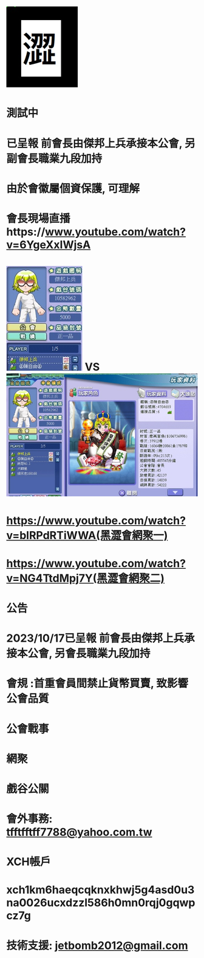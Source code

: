 # <img src="flag.jpg">
# 測試中 

# 已呈報 前會長由傑邦上兵承接本公會, 另副會長職業九段加持 
# 由於會徽屬個資保護, 可理解
# 會長現場直播https://www.youtube.com/watch?v=6YgeXxIWjsA
# <img src="war.jpg"> VS <img src="enemy1.jpg">
# https://www.youtube.com/watch?v=blRPdRTiWWA(黑澀會網聚一)
# https://www.youtube.com/watch?v=NG4TtdMpj7Y(黑澀會網聚二)
# 公告
# 2023/10/17已呈報 前會長由傑邦上兵承接本公會, 另會長職業九段加持 
# 會規 :首重會員間禁止貨幣買賣, 致影響公會品質
# 公會戰事
# 網聚
# 戲谷公關
# 會外事務: tfftfftff7788@yahoo.com.tw
# XCH帳戶
# xch1km6haeqcqknxkhwj5g4asd0u3na0026ucxdzzl586h0mn0rqj0gqwpcz7g
# 技術支援: jetbomb2012@gmail.com
